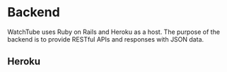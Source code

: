 # Backend

WatchTube uses Ruby on Rails and Heroku as a host. The purpose of the backend is to provide RESTful APIs and responses with JSON data.

## Heroku
